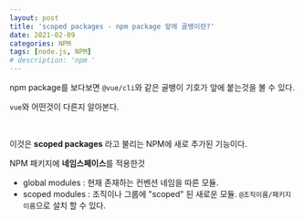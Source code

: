 ```yaml
---
layout: post
title: 'scoped packages - npm package 앞에 골뱅이란?'
date: 2021-02-09
categories: NPM
tags: [node.js, NPM]
# description: 'npm '
---
```


npm package를 보다보면 `@vue/cli`와 같은 골뱅이 기호가 앞에 붙는것을 볼 수 있다.

`vue`와 어떤것이 다른지 알아본다.

<br>

이것은 **scoped packages** 라고 불리는 NPM에 새로 추가된 기능이다.

NPM 패키지에 **네임스페이스**를 적용한것

- global modules : 현재 존재하는 컨벤션 네임을 따른 모듈.
- scoped modules : 조직이나 그룹에 "scoped" 된 새로운 모듈. `@조직이름/패키지이름`으로 설치 할 수 있다.